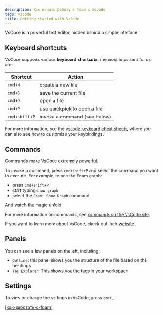```yaml
---
description: Как начать работу в foam с vscode
tags: vscode
title: Getting started with VsCode
---
```

VsCode is a powerful text editor, hidden behind a simple interface.

## Keyboard shortcuts

VsCode supports various **keyboard shortcuts**, the most important for us are:

| Shortcut      | Action                       |
| ------------- | ---------------------------- |
| `cmd+N`       | create a new file            |
| `cmd+S`       | save the current file        |
| `cmd+O`       | open a file                  |
| `cmd+P`       | use quickpick to open a file |
| `cmd+shift+P` | invoke a command (see below) |

For more information, see the [vscode keyboard cheat sheets](https://code.visualstudio.com/docs/getstarted/keybindings#_keyboard-shortcuts-reference), where you can also see how to customize your keybindings.

## Commands

Commands make VsCode extremely powerful.

To invoke a command, press `cmd+shift+P` and select the command you want to execute.
For example, to see the Foam graph:

- press `cmd+shift+P`
- start typing `show graph`
- select the `Foam: Show Graph` command

And watch the magic unfold.

For more information on commands, see [commands on the VsCode site](https://code.visualstudio.com/docs/getstarted/userinterface#_command-palette).

If you want to learn more about VsCode, check out their [website](https://code.visualstudio.com/docs#first-steps).

## Panels

You can see a few panels on the left, including:

- `Outline`: this panel shows you the structure of the file based on the headings
- `Tag Explorer`: This shows you the tags in your workspace

## Settings

To view or change the settings in VsCode, press `cmd+,`

[[как-работать-с-foam]]

[//begin]: # "Autogenerated link references for markdown compatibility"
[как-работать-с-foam]: %D0%BA%D0%B0%D0%BA-%D1%80%D0%B0%D0%B1%D0%BE%D1%82%D0%B0%D1%82%D1%8C-%D1%81-foam "Как работать с foam"
[//end]: # "Autogenerated link references"
